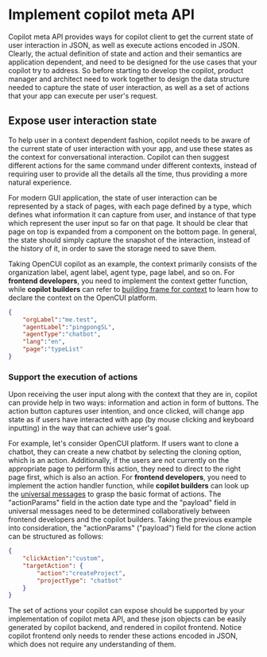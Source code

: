 # Implement copilot meta API
Copilot meta API provides ways for copilot client to get the current state of user interaction in JSON, as well as 
execute actions encoded in JSON. Clearly, the actual definition of state and action and their semantics are 
application dependent, and need to be designed for the use cases that your copilot try to address. So before starting 
to develop the copilot, product manager and architect need to work together to design the data
structure needed to capture the state of user interaction, as well as a set of actions that your app can execute per 
user's request.

## Expose user interaction state
To help user in a context dependent fashion, copilot needs to be aware of the current state of user interaction with 
your app, and use these states as the context for conversational interaction. Copilot can then suggest 
different actions for the same command under different contexts, instead of requiring user to provide all the details 
all the time, thus providing a more natural experience.

For modern GUI application, the state of user interaction can be represented by a stack of pages, with each page
defined by a type, which defines what information it can capture from user, and instance of that type which 
represent the user input so far on that page. It should be clear that page on top is expanded from a component on
the bottom page. In general, the state should simply capture the snapshot of the interaction, instead of the history 
of it, in order to save the storage need to save them.

Taking OpenCUI copilot as an example, the context primarily consists of the organization label, agent label, agent 
type, page label, and so on. For **frontend developers**, you need to implement the context getter function, while **copilot builders** can refer to [building frame for context](./build-copilot.md#build-frame-for-context) to learn how to declare the context on the OpenCUI platform.
```json
{
    "orgLabel":"me.test",
    "agentLabel":"pingpongSL",
    "agentType":"chatbot",
    "lang":"en",
    "page":"typeList"
}
```

### Support the execution of actions
Upon receiving the user input along with the context that they are in, copilot can provide help in two ways: 
information and action in form of buttons. The action button captures user intention, and once clicked, will change 
app state as if users have interacted with app (by mouse clicking and keyboard inputting) in the way that can achieve 
user's goal. 

For example, let's consider OpenCUI platform. If users want to clone a chatbot, they can create a new chatbot by selecting the cloning option, which is an action. Additionally, if the users are not currently on the 
appropriate  page to perform this action, they need to direct to the right page first, which is also an action. For 
**frontend developers**, you need to implement the action handler function, while **copilot builders** can look up the [universal messages](https://opencui.io/reference/channels/universalmessage.html#json-representation) to grasp the basic format of actions. 
The "actionParams" field in the action date type and the "payload" field in universal messages need to be determined 
collaboratively between frontend developers and the copilot builders. Taking the previous example into consideration,
the "actionParams" ("payload") field for the clone action can be structured as follows:

```json
{
    "clickAction":"custom",
    "targetAction": {
        "action":"createProject",
        "projectType": "chatbot"
    }
}
```

The set of actions your copilot can expose should be supported by your implementation of copilot meta API, and these 
json objects can be easily generated by copilot backend, and rendered in copilot frontend. Notice copilot frontend 
only needs to render these actions encoded in JSON, which does not require any understanding of them. 